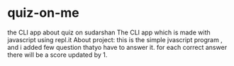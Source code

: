 # quiz-on-me
the CLI app about quiz on sudarshan
The CLI app which is made with javascript using repl.it 
About project: this is the simple jvascript program , and i added few question thatyo have to answer it. for each correct answer there will be a score updated by 1.
